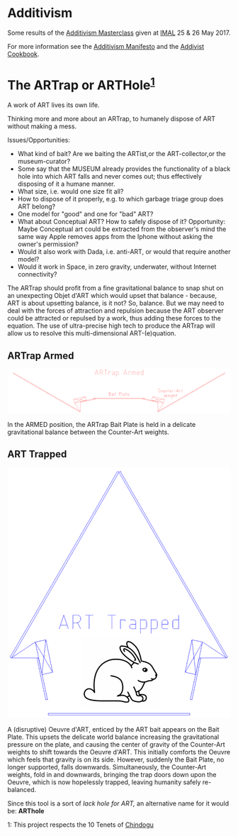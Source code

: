 # Additivism

Some results of the [Additivism Masterclass](https://docs.google.com/presentation/d/1zDGqoAnj2MhMBiOX0ClwaPSHnB7CIv1Liiuu0FB1cRA/edit?usp=sharing) given at [IMAL](http://www.imal.org) 25 & 26 May 2017.

For more information see the [Additivism Manifesto](http://additivism.org/manifesto) and the [Addivist Cookbook](http://additivism.org/cookbook).

# The ARTrap or ARTHole<sup>[1](#myfootnote1)</sup>

A work of ART lives its own life.

Thinking more and more about an ARTrap, to humanely dispose of ART without making a mess. 

Issues/Opportunities:
* What kind of bait? Are we baiting the ARTist,or the ART-collector,or the museum-curator? 
* Some say that the MUSEUM already provides the functionality of a black hole into which ART falls and never comes out; thus effectively disposing of it a humane manner.
* What size, i.e. would one size fit all? 
* How to dispose of it properly, e.g. to which garbage triage group does ART belong?
* One model for "good" and one for "bad" ART? 
* What about Conceptual ART? How to safely dispose of it? Opportunity: Maybe Conceptual art could be extracted from the observer's mind the same way Apple removes apps from the Iphone without asking the owner's permission?
* Would it also work with Dada, i.e. anti-ART, or would that require another model?
* Would it work in Space, in zero gravity, underwater, without Internet connectivity?

The ARTrap should profit from a fine gravitational balance to snap shut on an unexpecting Objet d'ART which would upset that balance - because, ART is about upsetting balance, is it not? So, balance. But we may need to deal with the forces of attraction and repulsion because the ART observer could be attracted or repulsed by a work, thus adding these forces to the equation. The use of ultra-precise high tech to produce the ARTrap will allow us to resolve this multi-dimensional ART-(e)quation. 

## ARTrap Armed
![Image of ARTrap armed](ARTrap%20Armed%20whte%20bg.png)

In the ARMED position, the ARTrap Bait Plate is held in a delicate gravitational balance between the Counter-Art weights.

## ART Trapped
![Image of ART trapped](bunny%20art%20trapped.png)

A (disruptive) Oeuvre d'ART, enticed by the ART bait appears on the Bait Plate. This upsets the delicate world balance increasing the gravitational pressure on the plate, and causing the center of gravity of the Counter-Art weights to shift towards the Oeuvre d'ART. This initially comforts the Oeuvre which feels that gravity is on its side. However, suddenly the Bait Plate, no longer supported, falls downwards. Simultaneously, the Counter-Art weights, fold in and downwards, bringing the trap doors down upon the Oeuvre, which is now hopelessly trapped, leaving humanity safely re-balanced.

Since this tool is a sort of *lack hole for ART,* an alternative name for it would be: **ARThole**

<a name="myfootnote1">1</a>: This project respects the 10 Tenets of [Chindogu](http://www.chindogu.com/)



